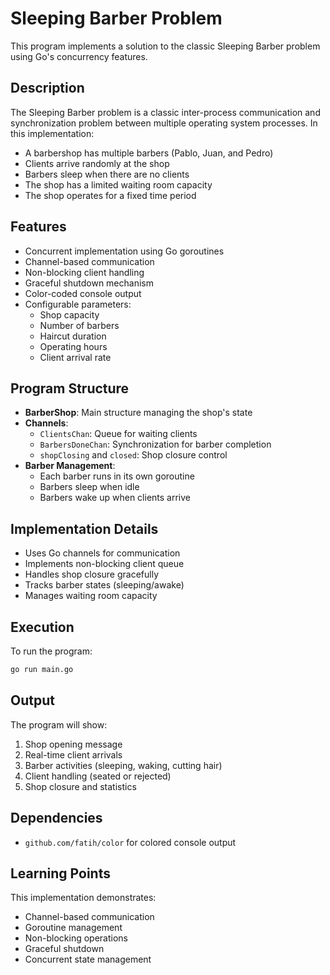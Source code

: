 # Sleeping Barber Problem

This program implements a solution to the classic Sleeping Barber problem using Go's concurrency features.

## Description

The Sleeping Barber problem is a classic inter-process communication and synchronization problem between multiple operating system processes. In this implementation:

- A barbershop has multiple barbers (Pablo, Juan, and Pedro)
- Clients arrive randomly at the shop
- Barbers sleep when there are no clients
- The shop has a limited waiting room capacity
- The shop operates for a fixed time period

## Features

- Concurrent implementation using Go goroutines
- Channel-based communication
- Non-blocking client handling
- Graceful shutdown mechanism
- Color-coded console output
- Configurable parameters:
  - Shop capacity
  - Number of barbers
  - Haircut duration
  - Operating hours
  - Client arrival rate

## Program Structure

- **BarberShop**: Main structure managing the shop's state
- **Channels**:
  - `ClientsChan`: Queue for waiting clients
  - `BarbersDoneChan`: Synchronization for barber completion
  - `shopClosing` and `closed`: Shop closure control
- **Barber Management**:
  - Each barber runs in its own goroutine
  - Barbers sleep when idle
  - Barbers wake up when clients arrive

## Implementation Details

- Uses Go channels for communication
- Implements non-blocking client queue
- Handles shop closure gracefully
- Tracks barber states (sleeping/awake)
- Manages waiting room capacity

## Execution

To run the program:

```bash
go run main.go
```

## Output

The program will show:
1. Shop opening message
2. Real-time client arrivals
3. Barber activities (sleeping, waking, cutting hair)
4. Client handling (seated or rejected)
5. Shop closure and statistics

## Dependencies

- `github.com/fatih/color` for colored console output

## Learning Points

This implementation demonstrates:
- Channel-based communication
- Goroutine management
- Non-blocking operations
- Graceful shutdown
- Concurrent state management 